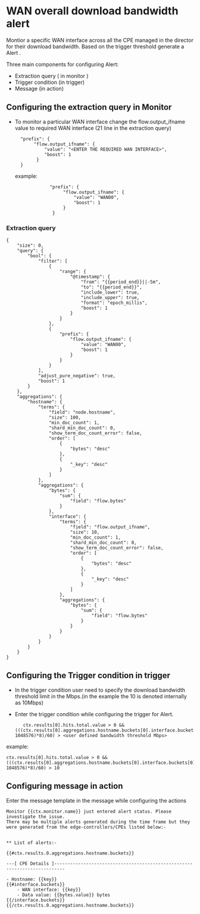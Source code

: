 # WAN overall download bandwidth alert


Montior a specific WAN interface across all the CPE managed in the director for their download bandwidth. Based on the trigger threshold generate a Alert .

Three main components for configuring Alert:
- Extraction query ( in monitor )
- Trigger condition (in trigger)
- Message (in action)


## Configuring the extraction query in Monitor

- To monitor a particular WAN interface change the flow.output_ifname value to required WAN interface (21 line in the extraction query) 

        "prefix": {
             "flow.output_ifname": {
                 "value": "<ENTER THE REQUIRED WAN INTERFACE>",
                 "boost": 1
              }
        }

    example:

                   "prefix": {
                        "flow.output_ifname": {
                            "value": "WAN00",
                            "boost": 1
                        }
                    }

### Extraction query

    {
        "size": 0,
        "query": {
            "bool": {
                "filter": [
                    {
                        "range": {
                            "@timestamp": {
                                "from": "{{period_end}}||-5m",
                                "to": "{{period_end}}",
                                "include_lower": true,
                                "include_upper": true,
                                "format": "epoch_millis",
                                "boost": 1
                            }
                        }
                    },
                    {
                        "prefix": {
                            "flow.output_ifname": {
                                "value": "WAN00",
                                "boost": 1
                            }
                        }
                    }
                ],
                "adjust_pure_negative": true,
                "boost": 1
            }
        },
        "aggregations": {
            "hostname": {
                "terms": {
                    "field": "node.hostname",
                    "size": 100,
                    "min_doc_count": 1,
                    "shard_min_doc_count": 0,
                    "show_term_doc_count_error": false,
                    "order": [
                        {
                            "bytes": "desc"
                        },
                        {
                            "_key": "desc"
                        }
                    ]
                },
                "aggregations": {
                    "bytes": {
                        "sum": {
                            "field": "flow.bytes"
                        }
                    },
                    "interface": {
                        "terms": {
                            "field": "flow.output_ifname",
                            "size": 10,
                            "min_doc_count": 1,
                            "shard_min_doc_count": 0,
                            "show_term_doc_count_error": false,
                            "order": [
                                {
                                    "bytes": "desc"
                                },
                                {
                                    "_key": "desc"
                                }
                            ]
                        },
                        "aggregations": {
                            "bytes": {
                                "sum": {
                                    "field": "flow.bytes"
                                }
                            }
                        }
                    }
                }
            }
        }
    }

## Configuring the Trigger condition in trigger

- In the trigger condition user need to specify the download bandwidth threshold limit in the Mbps.(in the example the 10 is denoted internally as 10Mbps)
- Enter the trigger condition while configuring the trigger for Alert.

         ctx.results[0].hits.total.value > 0 && (((ctx.results[0].aggregations.hostname.buckets[0].interface.buckets[0].bytes.value/ 1048576)*8)/60) > <user defined bandwidth threshold Mbps>

example:

    ctx.results[0].hits.total.value > 0 && (((ctx.results[0].aggregations.hostname.buckets[0].interface.buckets[0].bytes.value/ 1048576)*8)/60) > 10

## Configuring message in action

Enter the message template in the message while configuring the actions

    Monitor {{ctx.monitor.name}} just entered alert status. Please investigate the issue.
    There may be multiple alerts generated during the time frame but they were generated from the edge-controllers/CPEs listed below:-


    ** List of alerts:-

    {{#ctx.results.0.aggregations.hostname.buckets}}

    ---[ CPE Details ]--------------------------------------------------------------------------

    - Hostname: {{key}}
    {{#interface.buckets}}
        - WAN interface: {{key}}
        - Data value: {{bytes.value}} bytes
    {{/interface.buckets}}
    {{/ctx.results.0.aggregations.hostname.buckets}}

